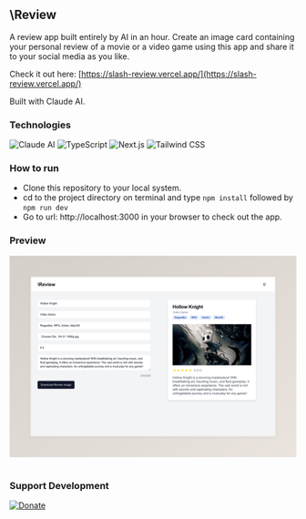 ## \Review

A review app built entirely by AI in an hour. Create an image card containing your personal review of a movie or a video game using this app and share it to your social media as you like.

Check it out here: [https://slash-review.vercel.app/](https://slash-review.vercel.app/)

Built with Claude AI.

### Technologies

![Claude AI](https://img.shields.io/badge/-ClaudeAI-F37440?style=for-the-badge&logoColor=white)
![TypeScript](https://img.shields.io/badge/TypeScript-007ACC?style=for-the-badge&logo=typescript&logoColor=white)
![Next.js](https://img.shields.io/badge/-NextJS-FFFFFF?style=for-the-badge&logoColor=black)
![Tailwind CSS](https://img.shields.io/badge/Tailwind_CSS-38B2AC?style=for-the-badge&logo=tailwind-css&logoColor=white)

### How to run

- Clone this repository to your local system.
- cd to the project directory on terminal and type `npm install` followed by `npm run dev`
- Go to url: http://localhost:3000 in your browser to check out the app.

### Preview

<img src="Screenshot.jpeg" align="center"><br><br>

### Support Development

[![Donate](https://img.shields.io/badge/Donate-Paypal-blue?style=for-the-badge)](https://www.paypal.me/sdnitrogen)
